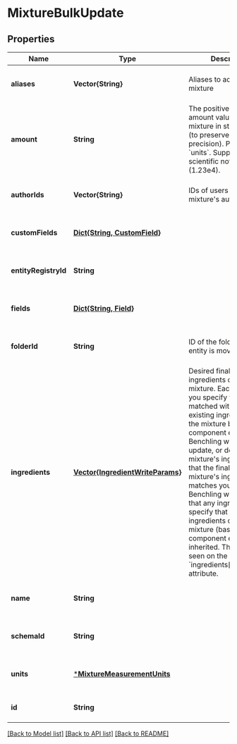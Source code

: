 # MixtureBulkUpdate


## Properties
Name | Type | Description | Notes
------------ | ------------- | ------------- | -------------
**aliases** | **Vector{String}** | Aliases to add to the mixture | [optional] [default to nothing]
**amount** | **String** | The positive numerical amount value of this mixture in string format (to preserve full precision). Pair with &#x60;units&#x60;. Supports scientific notation (1.23e4). | [optional] [default to nothing]
**authorIds** | **Vector{String}** | IDs of users to set as the mixture&#39;s authors. | [optional] [default to nothing]
**customFields** | [**Dict{String, CustomField}**](CustomField.md) |  | [optional] [default to nothing]
**entityRegistryId** | **String** |  | [optional] [default to nothing]
**fields** | [**Dict{String, Field}**](Field.md) |  | [optional] [default to nothing]
**folderId** | **String** | ID of the folder that the entity is moved into | [optional] [default to nothing]
**ingredients** | [**Vector{IngredientWriteParams}**](IngredientWriteParams.md) | Desired final state for the ingredients on this mixture. Each ingredient you specify will be matched with the existing ingredients on the mixture based on the component entity, and Benchling will create, update, or delete this mixture&#39;s ingredients so that the final state of this mixture&#39;s ingredients matches your request. Benchling will recognize that any ingredients you specify that match ingredients on the parent mixture (based on component entity) are inherited. This can be seen on the returned &#x60;ingredients[i].hasParent&#x60; attribute.  | [optional] [default to nothing]
**name** | **String** |  | [optional] [default to nothing]
**schemaId** | **String** |  | [optional] [default to nothing]
**units** | [***MixtureMeasurementUnits**](MixtureMeasurementUnits.md) |  | [optional] [default to nothing]
**id** | **String** |  | [default to nothing]


[[Back to Model list]](../README.md#models) [[Back to API list]](../README.md#api-endpoints) [[Back to README]](../README.md)


